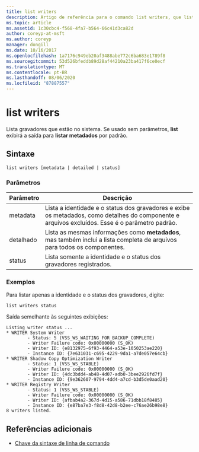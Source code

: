 ```yaml
---
title: list writers
description: Artigo de referência para o comando list writers, que lista os gravadores que estão no sistema.
ms.topic: article
ms.assetid: 1c30cbc4-f568-4fa7-b564-66c41d3ca82d
author: coreyp-at-msft
ms.author: coreyp
manager: dongill
ms.date: 10/16/2017
ms.openlocfilehash: 1a7176c949eb20af3488abe772c6ba683e1789f8
ms.sourcegitcommit: 53d526bfeddb89d28af44210a23ba417f6ce0ecf
ms.translationtype: MT
ms.contentlocale: pt-BR
ms.lasthandoff: 08/06/2020
ms.locfileid: "87887557"
---
```

# <a name="list-writers"></a>list writers

Lista gravadores que estão no sistema. Se usado sem parâmetros, **list** exibirá a saída para **listar metadados** por padrão.

## <a name="syntax"></a>Sintaxe

```
list writers [metadata | detailed | status]
```

### <a name="parameters"></a>Parâmetros

| Parâmetro | Descrição |
| --------- | ----------- |
| metadata | Lista a identidade e o status dos gravadores e exibe os metadados, como detalhes do componente e arquivos excluídos. Esse é o parâmetro padrão. |
| detalhado | Lista as mesmas informações como **metadados**, mas também inclui a lista completa de arquivos para todos os componentes. |
| status | Lista somente a identidade e o status dos gravadores registrados. |

### <a name="examples"></a>Exemplos

Para listar apenas a identidade e o status dos gravadores, digite:

```
list writers status
```

Saída semelhante às seguintes exibições:

```
Listing writer status ...
* WRITER System Writer
        - Status: 5 (VSS_WS_WAITING_FOR_BACKUP_COMPLETE)
        - Writer Failure code: 0x00000000 (S_OK)
        - Writer ID: {e8132975-6f93-4464-a53e-1050253ae220}
        - Instance ID: {7e631031-c695-4229-9da1-a7de057e64cb}
* WRITER Shadow Copy Optimization Writer
        - Status: 1 (VSS_WS_STABLE)
        - Writer Failure code: 0x00000000 (S_OK)
        - Writer ID: {4dc3bdd4-ab48-4d07-adb0-3bee2926fd7f}
        - Instance ID: {9e362607-9794-4dd4-a7cd-b3d5de0aad20}
* WRITER Registry Writer
        - Status: 1 (VSS_WS_STABLE)
        - Writer Failure code: 0x00000000 (S_OK)
        - Writer ID: {afbab4a2-367d-4d15-a586-71dbb18f8485}
        - Instance ID: {e87ba7e3-f8d8-42d8-b2ee-c76ae26b98e8}
8 writers listed.
```

## <a name="additional-references"></a>Referências adicionais

- [Chave da sintaxe de linha de comando](command-line-syntax-key.md)